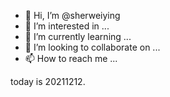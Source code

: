 - 👋 Hi, I’m @sherweiying
- 👀 I’m interested in ...
- 🌱 I’m currently learning ...
- 💞️ I’m looking to collaborate on ...
- 📫 How to reach me ...

<!---
sherweiying/sherweiying is a ✨ special ✨ repository because its `README.md` (this file) appears on your GitHub profile.
You can click the Preview link to take a look at your changes.
--->today is 20211212.

